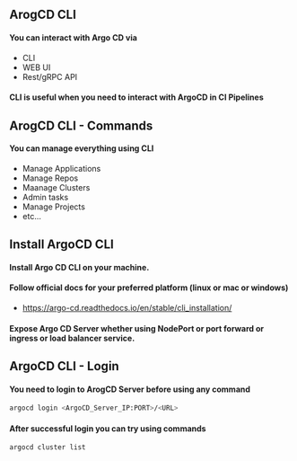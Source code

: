 ## ArogCD CLI 

#### You can interact with Argo CD via 
* CLI 
* WEB UI
* Rest/gRPC API 

#### CLI is useful when you need to interact with ArgoCD in CI Pipelines 

## ArogCD CLI - Commands 

#### You can manage everything using CLI
* Manage Applications 
* Manage Repos 
* Maanage Clusters 
* Admin tasks 
* Manage Projects 
* etc...


## Install ArgoCD CLI 

#### Install Argo CD CLI on your machine.
#### Follow official docs for your preferred platform (linux or mac or  windows)
* https://argo-cd.readthedocs.io/en/stable/cli_installation/
#### Expose Argo CD Server whether using NodePort or port forward or ingress or load balancer service.

## ArgoCD CLI - Login 

#### You need to login to ArogCD Server before using any command 
```sh
argocd login <ArgoCD_Server_IP:PORT>/<URL>
```

#### After successful login you can try using commands 
```sh
argocd cluster list 
```


